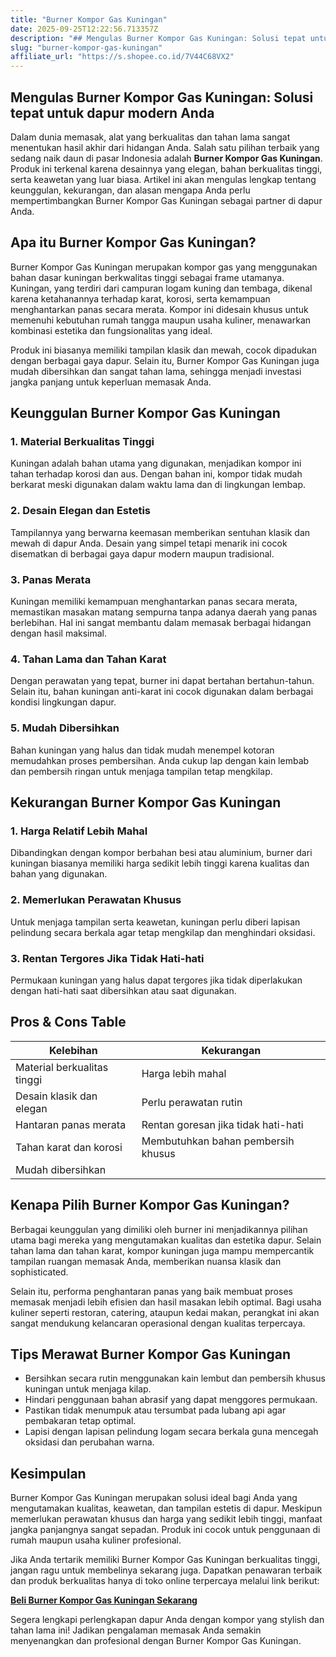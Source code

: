 ```yaml
---
title: "Burner Kompor Gas Kuningan"
date: 2025-09-25T12:22:56.713357Z
description: "## Mengulas Burner Kompor Gas Kuningan: Solusi tepat untuk dapur modern Anda..."
slug: "burner-kompor-gas-kuningan"
affiliate_url: "https://s.shopee.co.id/7V44C68VX2"
---
```

## Mengulas Burner Kompor Gas Kuningan: Solusi tepat untuk dapur modern Anda

Dalam dunia memasak, alat yang berkualitas dan tahan lama sangat menentukan hasil akhir dari hidangan Anda. Salah satu pilihan terbaik yang sedang naik daun di pasar Indonesia adalah **Burner Kompor Gas Kuningan**. Produk ini terkenal karena desainnya yang elegan, bahan berkualitas tinggi, serta keawetan yang luar biasa. Artikel ini akan mengulas lengkap tentang keunggulan, kekurangan, dan alasan mengapa Anda perlu mempertimbangkan Burner Kompor Gas Kuningan sebagai partner di dapur Anda.

## Apa itu Burner Kompor Gas Kuningan?

Burner Kompor Gas Kuningan merupakan kompor gas yang menggunakan bahan dasar kuningan berkwalitas tinggi sebagai frame utamanya. Kuningan, yang terdiri dari campuran logam kuning dan tembaga, dikenal karena ketahanannya terhadap karat, korosi, serta kemampuan menghantarkan panas secara merata. Kompor ini didesain khusus untuk memenuhi kebutuhan rumah tangga maupun usaha kuliner, menawarkan kombinasi estetika dan fungsionalitas yang ideal.

Produk ini biasanya memiliki tampilan klasik dan mewah, cocok dipadukan dengan berbagai gaya dapur. Selain itu, Burner Kompor Gas Kuningan juga mudah dibersihkan dan sangat tahan lama, sehingga menjadi investasi jangka panjang untuk keperluan memasak Anda.

## Keunggulan Burner Kompor Gas Kuningan

### 1. Material Berkualitas Tinggi
Kuningan adalah bahan utama yang digunakan, menjadikan kompor ini tahan terhadap korosi dan aus. Dengan bahan ini, kompor tidak mudah berkarat meski digunakan dalam waktu lama dan di lingkungan lembap.

### 2. Desain Elegan dan Estetis
Tampilannya yang berwarna keemasan memberikan sentuhan klasik dan mewah di dapur Anda. Desain yang simpel tetapi menarik ini cocok disematkan di berbagai gaya dapur modern maupun tradisional.

### 3. Panas Merata
Kuningan memiliki kemampuan menghantarkan panas secara merata, memastikan masakan matang sempurna tanpa adanya daerah yang panas berlebihan. Hal ini sangat membantu dalam memasak berbagai hidangan dengan hasil maksimal.

### 4. Tahan Lama dan Tahan Karat
Dengan perawatan yang tepat, burner ini dapat bertahan bertahun-tahun. Selain itu, bahan kuningan anti-karat ini cocok digunakan dalam berbagai kondisi lingkungan dapur.

### 5. Mudah Dibersihkan
Bahan kuningan yang halus dan tidak mudah menempel kotoran memudahkan proses pembersihan. Anda cukup lap dengan kain lembab dan pembersih ringan untuk menjaga tampilan tetap mengkilap.

## Kekurangan Burner Kompor Gas Kuningan

### 1. Harga Relatif Lebih Mahal
Dibandingkan dengan kompor berbahan besi atau aluminium, burner dari kuningan biasanya memiliki harga sedikit lebih tinggi karena kualitas dan bahan yang digunakan.

### 2. Memerlukan Perawatan Khusus
Untuk menjaga tampilan serta keawetan, kuningan perlu diberi lapisan pelindung secara berkala agar tetap mengkilap dan menghindari oksidasi.

### 3. Rentan Tergores Jika Tidak Hati-hati
Permukaan kuningan yang halus dapat tergores jika tidak diperlakukan dengan hati-hati saat dibersihkan atau saat digunakan.

## Pros & Cons Table

| **Kelebihan**                          | **Kekurangan**                          |
|----------------------------------------|----------------------------------------|
| Material berkualitas tinggi           | Harga lebih mahal                     |
| Desain klasik dan elegan              | Perlu perawatan rutin                |
| Hantaran panas merata                 | Rentan goresan jika tidak hati-hati  |
| Tahan karat dan korosi               | Membutuhkan bahan pembersih khusus  |
| Mudah dibersihkan                     |                                     |

## Kenapa Pilih Burner Kompor Gas Kuningan?

Berbagai keunggulan yang dimiliki oleh burner ini menjadikannya pilihan utama bagi mereka yang mengutamakan kualitas dan estetika dapur. Selain tahan lama dan tahan karat, kompor kuningan juga mampu mempercantik tampilan ruangan memasak Anda, memberikan nuansa klasik dan sophisticated.

Selain itu, performa penghantaran panas yang baik membuat proses memasak menjadi lebih efisien dan hasil masakan lebih optimal. Bagi usaha kuliner seperti restoran, catering, ataupun kedai makan, perangkat ini akan sangat mendukung kelancaran operasional dengan kualitas terpercaya.

## Tips Merawat Burner Kompor Gas Kuningan

- Bersihkan secara rutin menggunakan kain lembut dan pembersih khusus kuningan untuk menjaga kilap.
- Hindari penggunaan bahan abrasif yang dapat menggores permukaan.
- Pastikan tidak menumpuk atau tersumbat pada lubang api agar pembakaran tetap optimal.
- Lapisi dengan lapisan pelindung logam secara berkala guna mencegah oksidasi dan perubahan warna.

## Kesimpulan

Burner Kompor Gas Kuningan merupakan solusi ideal bagi Anda yang mengutamakan kualitas, keawetan, dan tampilan estetis di dapur. Meskipun memerlukan perawatan khusus dan harga yang sedikit lebih tinggi, manfaat jangka panjangnya sangat sepadan. Produk ini cocok untuk penggunaan di rumah maupun usaha kuliner profesional.

Jika Anda tertarik memiliki Burner Kompor Gas Kuningan berkualitas tinggi, jangan ragu untuk membelinya sekarang juga. Dapatkan penawaran terbaik dan produk berkualitas hanya di toko online terpercaya melalui link berikut:

[**Beli Burner Kompor Gas Kuningan Sekarang**](https://s.shopee.co.id/7V44C68VX2)

Segera lengkapi perlengkapan dapur Anda dengan kompor yang stylish dan tahan lama ini! Jadikan pengalaman memasak Anda semakin menyenangkan dan profesional dengan Burner Kompor Gas Kuningan.